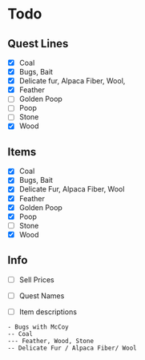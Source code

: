 # Todo

## Quest Lines

- [x] Coal
- [x] Bugs, Bait
- [x] Delicate fur, Alpaca Fiber, Wool,
- [x] Feather
- [ ] Golden Poop
- [ ] Poop
- [ ] Stone
- [x] Wood

## Items

- [x] Coal
- [x] Bugs, Bait
- [x] Delicate Fur, Alpaca Fiber, Wool
- [x] Feather
- [x] Golden Poop
- [x] Poop
- [ ] Stone
- [x] Wood

## Info

- [ ] Sell Prices
- [ ] Quest Names
- [ ] Item descriptions


```
- Bugs with McCoy
-- Coal
--- Feather, Wood, Stone
-- Delicate Fur / Alpaca Fiber/ Wool

```